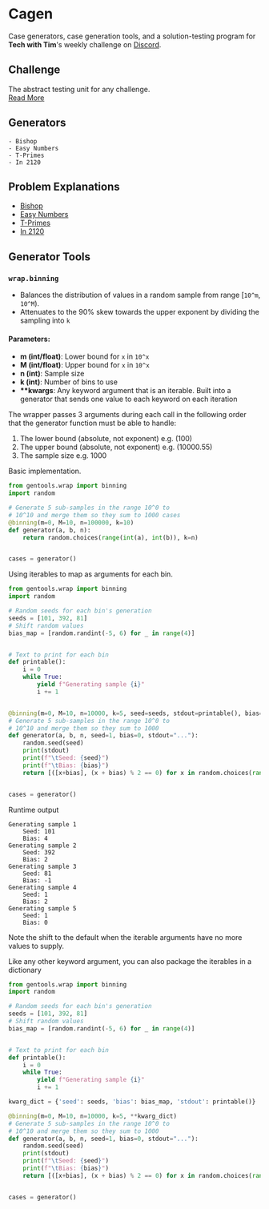 # Cagen
Case generators, case generation tools, and a solution-testing program for __Tech with Tim__'s weekly challenge on
[Discord](https://discord.gg/PaKYTH).

## Challenge
The abstract testing unit for any challenge.<br>
[Read More](./challenge/README.md)

## Generators

    - Bishop
    - Easy Numbers
    - T-Primes
    - In 2120

## Problem Explanations
- [Bishop](./problems/bishop.md)
- [Easy Numbers](./problems/easynumbers.md)
- [T-Primes](./problems/tprimes.md)
- [In 2120](./problems/in2120.md)

## Generator Tools

### `wrap.binning`
 - Balances the distribution of values in a random sample from range [`10^m`, `10^M`).
 - Attenuates to the 90% skew towards the upper exponent by dividing the sampling into `k`

#### Parameters:
 - **m (int/float)**: Lower bound for `x` in `10^x`
 - **M (int/float)**: Upper bound for `x` in `10^x`
 - **n (int)**: Sample size
 - **k (int)**: Number of bins to use
 - **\*\*kwargs**: Any keyword argument that is an iterable. Built into a generator that sends one value to each keyword on each
    iteration

The wrapper passes 3 arguments during each call in the following order that the generator function must be able to handle:
 1. The lower bound (absolute, not exponent) e.g. (100)
 2. The upper bound (absolute, not exponent) e.g. (10000.55)
 3. The sample size e.g. 1000

Basic implementation.
```python
from gentools.wrap import binning
import random

# Generate 5 sub-samples in the range 10^0 to
# 10^10 and merge them so they sum to 1000 cases
@binning(m=0, M=10, n=100000, k=10)
def generator(a, b, n):
    return random.choices(range(int(a), int(b)), k=n)


cases = generator()
```

Using iterables to map as arguments for each bin.
```python
from gentools.wrap import binning
import random

# Random seeds for each bin's generation
seeds = [101, 392, 81]
# Shift random values
bias_map = [random.randint(-5, 6) for _ in range(4)]


# Text to print for each bin
def printable():
	i = 0
	while True:
		yield f"Generating sample {i}"
		i += 1


@binning(m=0, M=10, n=10000, k=5, seed=seeds, stdout=printable(), bias=bias_map)
# Generate 5 sub-samples in the range 10^0 to
# 10^10 and merge them so they sum to 1000
def generator(a, b, n, seed=1, bias=0, stdout="..."):
	random.seed(seed)
	print(stdout)
	print(f"\tSeed: {seed}")
	print(f"\tBias: {bias}")
	return [([x+bias], (x + bias) % 2 == 0) for x in random.choices(range(int(a), int(b)), k=n)]


cases = generator()
```
Runtime output
```
Generating sample 1
	Seed: 101
	Bias: 4
Generating sample 2
	Seed: 392
	Bias: 2
Generating sample 3
	Seed: 81
	Bias: -1
Generating sample 4
	Seed: 1
	Bias: 2
Generating sample 5
	Seed: 1
	Bias: 0
```
Note the shift to the default when the iterable arguments have no more values to supply.

Like any other keyword argument, you can also package the iterables in a dictionary
```python
from gentools.wrap import binning
import random

# Random seeds for each bin's generation
seeds = [101, 392, 81]
# Shift random values
bias_map = [random.randint(-5, 6) for _ in range(4)]


# Text to print for each bin
def printable():
	i = 0
	while True:
		yield f"Generating sample {i}"
		i += 1

kwarg_dict = {'seed': seeds, 'bias': bias_map, 'stdout': printable()}

@binning(m=0, M=10, n=10000, k=5, **kwarg_dict)
# Generate 5 sub-samples in the range 10^0 to
# 10^10 and merge them so they sum to 1000
def generator(a, b, n, seed=1, bias=0, stdout="..."):
	random.seed(seed)
	print(stdout)
	print(f"\tSeed: {seed}")
	print(f"\tBias: {bias}")
	return [([x+bias], (x + bias) % 2 == 0) for x in random.choices(range(int(a), int(b)), k=n)]


cases = generator()
```
